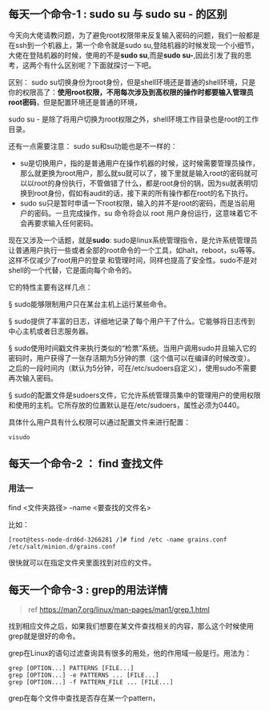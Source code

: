 ## 每天一个命令-1 : sudo su 与 sudo su - 的区别

今天向大佬请教问题，为了避免root权限带来反复输入密码的问题，我们一般都是在ssh到一个机器上，第一个命令就是sudo su,登陆机器的时候发现一个小细节，大佬在登陆机器的时候，使用的不是**sudo su**,而是**sudo su-**,因此引发了我的思考，这两个有什么区别呢？下面就探讨一下吧。

区别：
sudo su切换身份为root身份，但是shell环境还是普通的shell环境，只是你的权限高了：**使用root权限，不用每次涉及到高权限的操作时都要输入管理员root密码**，但是配置环境还是普通的环境，

sudo su - 是除了将用户切换为root权限之外，shell环境工作目录也是root的工作目录。



还有一点需要注意： sudo su和su功能也是不一样的：

- su是切换用户，指的是普通用户在操作机器的时候，这时候需要管理员操作，那么就更换为root用户，那么就su就可以了，接下里就是输入root的密码就可以以root的身份执行，不管做错了什么，都是root身份的锅，因为su就表明切换到root身份，假如有audit的话，接下来的所有操作都在root的名下执行。
- sudo su只是暂时申请一下root权限，输入的并不是root的密码，而是当前用户的密码。一旦完成操作，su 命令将会以 root 用户身份运行，这意味着它不会再要求输入任何密码。


现在又涉及一个话题，就是**sudo**:
sudo是linux系统管理指令，是允许系统管理员让普通用户执行一些或者全部的root命令的一个工具，如halt，reboot，su等等。这样不仅减少了root用户的登录 和管理时间，同样也提高了安全性。sudo不是对shell的一个代替，它是面向每个命令的。

它的特性主要有这样几点：

§ sudo能够限制用户只在某台主机上运行某些命令。

§ sudo提供了丰富的日志，详细地记录了每个用户干了什么。它能够将日志传到中心主机或者日志服务器。

§ sudo使用时间戳文件来执行类似的“检票”系统。当用户调用sudo并且输入它的密码时，用户获得了一张存活期为5分钟的票（这个值可以在编译的时候改变）。之后的一段时间内（默认为5分钟，可在/etc/sudoers自定义），使用sudo不需要再次输入密码。

§ sudo的配置文件是sudoers文件，它允许系统管理员集中的管理用户的使用权限和使用的主机。它所存放的位置默认是在/etc/sudoers，属性必须为0440。



具体什么用户具有什么权限可以通过配置文件来进行配置：
```
visudo
```

## 每天一个命令-2 ： find 查找文件

### 用法一
find <文件夹路径> -name <要查找的文件名>

比如：
```
[root@tess-node-drd6d-3266281 /]# find /etc -name grains.conf
/etc/salt/minion.d/grains.conf
```
很快就可以在指定文件夹里面找到对应的文件。




## 每天一个命令-3 : grep的用法详情

> ref https://man7.org/linux/man-pages/man1/grep.1.html

找到相应文件之后，如果我们想要在某文件查找相关的内容，那么这个时候使用grep就是很好的命令。

grep在Linux的语句过滤查询具有很多的用处，他的作用域一般是行。用法为：
```
grep [OPTION...] PATTERNS [FILE...]
grep [OPTION...] -e PATTERNS ... [FILE...]
grep [OPTION...] -f PATTERN_FILE ... [FILE...]
```
grep在每个文件中查找是否存在某一个pattern，



